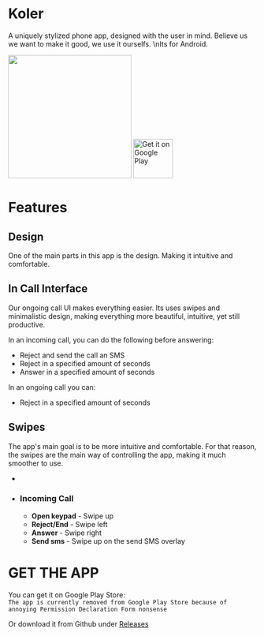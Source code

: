 # Koler
A uniquely stylized phone app, designed with the user in mind.
Believe us we want to make it good, we use it ourselfs.
\nIts for Android. </br>

<img src="https://github.com/Chooloo/call_manage/blob/master/art/screenshots.png" height="250">

<a href='https://play.google.com/store/apps/details?id=com.chooloo.www.callmanager&pcampaignid=MKT-Other-global-all-co-prtnr-py-PartBadge-Mar2515-1'>
 <img alt='Get it on Google Play'
      src='https://play.google.com/intl/en_us/badges/images/generic/en_badge_web_generic.png'
      height="80"/>
</a>

# Features
## Design
One of the main parts in this app is the design.
Making it intuitive and comfortable.

## In Call Interface
Our ongoing call UI makes everything easier.
Its uses swipes and minimalistic design, making everything more beautiful, intuitive, yet still productive.

In an incoming call, you can do the following before answering:
* Reject and send the call an SMS
* Reject in a specified amount of seconds
* Answer in a specified amount of seconds

In an ongoing call you can:
* Reject in a specified amount of seconds

## Swipes
The app's main goal is to be more intuitive and comfortable. For that reason, the swipes are the main way of controlling the app, making it much smoother to use.
  * <!-- ### Dialer
    * __Call__            - Swipe up  
    * __Delete number__   - Swipe left  
    * __Collapse dialer__ - Swipe on the contacts list  -->
  * ### Incoming Call
    * __Open keypad__     - Swipe up   
    * __Reject/End__      - Swipe left  
    * __Answer__          - Swipe right 
    * __Send sms__        - Swipe up on the send SMS overlay


# GET THE APP

You can get it on Google Play Store:  
`The app is currently removed from Google Play Store because of annoying Permission Declaration Form nonsense`

Or download it from Github under [Releases](https://github.com/Chooloo/call_manage/releases "Releases")
